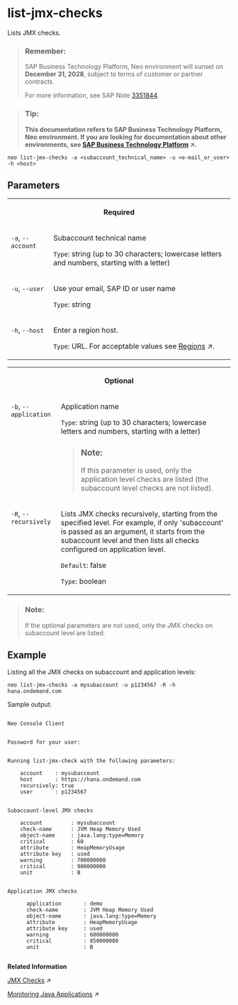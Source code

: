 <!-- loioc6fedee0a1394991a913ec94fb654826 -->

# list-jmx-checks

Lists JMX checks.



> ### Remember:  
> SAP Business Technology Platform, Neo environment will sunset on **December 31, 2028**, subject to terms of customer or partner contracts.
> 
> For more information, see SAP Note [3351844](https://launchpad.support.sap.com/#/notes/3351844).

> ### Tip:  
> **This documentation refers to SAP Business Technology Platform, Neo environment. If you are looking for documentation about other environments, see [SAP Business Technology Platform](https://help.sap.com/viewer/65de2977205c403bbc107264b8eccf4b/Cloud/en-US/6a2c1ab5a31b4ed9a2ce17a5329e1dd8.html "SAP Business Technology Platform (SAP BTP) is an integrated offering comprised of four technology portfolios: database and data management, application development and integration, analytics, and intelligent technologies. The platform offers users the ability to turn data into business value, compose end-to-end business processes, and build and extend SAP applications quickly.") :arrow_upper_right:.**



```
neo list-jmx-checks -a <subaccount_technical_name> -u <e-mail_or_user> -h <host>
```



## Parameters


<table>
<tr>
<th valign="top" colspan="2">

Required



</th>
</tr>
<tr>
<td valign="top">

`-a`, `--account`



</td>
<td valign="top">

Subaccount technical name

`Type`: string \(up to 30 characters; lowercase letters and numbers, starting with a letter\)



</td>
</tr>
<tr>
<td valign="top">

`-u`, `--user`



</td>
<td valign="top">

Use your email, SAP ID or user name

`Type`: string



</td>
</tr>
<tr>
<td valign="top">

`-h`, `--host`



</td>
<td valign="top">

Enter a region host.

`Type`: URL. For acceptable values see [Regions](https://help.sap.com/viewer/65de2977205c403bbc107264b8eccf4b/Cloud/en-US/350356d1dc314d3199dca15bd2ab9b0e.html "You can deploy applications in different regions. Each region represents a geographical location (for example, Europe, US East) where applications, data, or services are hosted.") :arrow_upper_right:.



</td>
</tr>
</table>


<table>
<tr>
<th valign="top" colspan="2">

Optional



</th>
</tr>
<tr>
<td valign="top">

`-b`, `--application` 



</td>
<td valign="top">

Application name

`Type`: string \(up to 30 characters; lowercase letters and numbers, starting with a letter\)

> ### Note:  
> If this parameter is used, only the application level checks are listed \(the subaccount level checks are not listed\).



</td>
</tr>
<tr>
<td valign="top">

`-R`, `--recursively`



</td>
<td valign="top">

Lists JMX checks recursively, starting from the specified level. For example, if only 'subaccount' is passed as an argument, it starts from the subaccount level and then lists all checks configured on application level.

`Default`: false

`Type`: boolean



</td>
</tr>
</table>

> ### Note:  
> If the optional parameters are not used, only the JMX checks on subaccount level are listed.



<a name="loioc6fedee0a1394991a913ec94fb654826__section_rvn_ndz_5fb"/>

## Example

Listing all the JMX checks on subaccount and application levels:

```
neo list-jmx-checks -a mysubaccount -u p1234567 -R -h hana.ondemand.com
```

Sample output:

```
 
Neo Console Client


Password for your user:


Running list-jmx-check with the following parameters:

	account    : mysubaccount
	host       : https://hana.ondemand.com
	recursively: true
	user       : p1234567


Subaccount-level JMX checks

    account         : mysubaccount
    check-name      : JVM Heap Memory Used
    object-name     : java.lang:type=Memory
    critical        : 60
    attribute       : HeapMemoryUsage
    attribute key   : used
    warning         : 700000000
    critical        : 900000000 
    unit            : B


Application JMX checks
			
      application       : demo
      check-name        : JVM Heap Memory Used
      object-name       : java.lang:type=Memory
      attribute         : HeapMemoryUsage
      attribute key     : used
      warning           : 600000000
      critical          : 850000000
      unit              : B


```

**Related Information**  


[JMX Checks](https://help.sap.com/viewer/64f7d2b06c6b40a9b3097860c5930641/Cloud/en-US/ef5c05a713154945b347f87b54446c2b.html "Registering JMX checks allows alerting on any metric that is based on JMX MBean attribute.") :arrow_upper_right:

[Monitoring Java Applications](https://help.sap.com/viewer/64f7d2b06c6b40a9b3097860c5930641/Cloud/en-US/cf4b2953c2534c0a9b491abf5a4847d7.html "") :arrow_upper_right:

